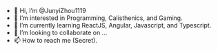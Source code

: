 - 👋 Hi, I’m @JunyiZhou1119
- 👀 I’m interested in Programming, Calisthenics, and Gaming.
- 🌱 I’m currently learning ReactJS, Angular, Javascript, and Typescript.
- 💞️ I’m looking to collaborate on ...
- 📫 How to reach me (Secret).

<!---
JunyiZhou1119/JunyiZhou1119 is a ✨ special ✨ repository because its `README.md` (this file) appears on your GitHub profile.
You can click the Preview link to take a look at your changes.
--->
